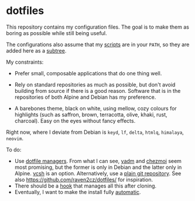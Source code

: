 # dotfiles

This repository contains my configuration files. The goal is to make them as 
boring as possible while still being useful. 

The configurations also assume that my 
[scripts](https://github.com/slakkenhuis/scripts) are in your `PATH`, so they 
are added here as a 
[subtree](https://www.atlassian.com/git/tutorials/git-subtree).

My constraints:

-   Prefer small, composable applications that do one thing well.

-   Rely on standard repositories as much as possible, but don't avoid building 
    from source if there is a good reason. Software that is in the repositories 
    of both Alpine and Debian has my preference.

-   A barebones theme, black on white, using mellow, cozy colours for 
    highlights (such as saffron, brown, terracotta, olive, khaki, rust, 
    charcoal). Easy on the eyes without fancy effects.

Right now, where I deviate from Debian is `keyd`, `lf`, `delta`, `htmlq`, 
`himalaya`, `neovim`.

To do:

-   Use [dotfile managers](https://dotfiles.github.io/utilities/). From what I 
    can see, [yadm](https://yadm.io/) and [chezmoi](https://chezmoi.io/) seem 
    most promising, but the former is only in Debian and the latter only in 
    Alpine. [vcsh](https://github.com/RichiH/vcsh) is an option. Alternatively, 
    use a [plain git 
    repository](https://cblte.github.io/sammelsurium/configs/the-best-way-to-store-your-dotfiles/). 
    See also <https://github.com/raven2cz/dotfiles/> for inspiration.
-   There should be a 
    [hook](https://stackoverflow.com/questions/2141492/git-clone-and-post-checkout-hook) 
    that manages all this after cloning.
-   Eventually, I want to make the install fully 
    [automatic](https://debian-handbook.info/browse/stable/sect.automated-installation.html).
